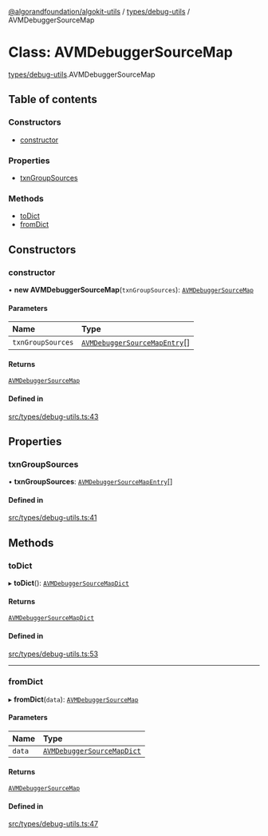 [@algorandfoundation/algokit-utils](../README.md) / [types/debug-utils](../modules/types_debug_utils.md) / AVMDebuggerSourceMap

# Class: AVMDebuggerSourceMap

[types/debug-utils](../modules/types_debug_utils.md).AVMDebuggerSourceMap

## Table of contents

### Constructors

- [constructor](types_debug_utils.AVMDebuggerSourceMap.md#constructor)

### Properties

- [txnGroupSources](types_debug_utils.AVMDebuggerSourceMap.md#txngroupsources)

### Methods

- [toDict](types_debug_utils.AVMDebuggerSourceMap.md#todict)
- [fromDict](types_debug_utils.AVMDebuggerSourceMap.md#fromdict)

## Constructors

### constructor

• **new AVMDebuggerSourceMap**(`txnGroupSources`): [`AVMDebuggerSourceMap`](types_debug_utils.AVMDebuggerSourceMap.md)

#### Parameters

| Name | Type |
| :------ | :------ |
| `txnGroupSources` | [`AVMDebuggerSourceMapEntry`](types_debug_utils.AVMDebuggerSourceMapEntry.md)[] |

#### Returns

[`AVMDebuggerSourceMap`](types_debug_utils.AVMDebuggerSourceMap.md)

#### Defined in

[src/types/debug-utils.ts:43](https://github.com/algorandfoundation/algokit-utils-ts/blob/main/src/types/debug-utils.ts#L43)

## Properties

### txnGroupSources

• **txnGroupSources**: [`AVMDebuggerSourceMapEntry`](types_debug_utils.AVMDebuggerSourceMapEntry.md)[]

#### Defined in

[src/types/debug-utils.ts:41](https://github.com/algorandfoundation/algokit-utils-ts/blob/main/src/types/debug-utils.ts#L41)

## Methods

### toDict

▸ **toDict**(): [`AVMDebuggerSourceMapDict`](../interfaces/types_debug_utils.AVMDebuggerSourceMapDict.md)

#### Returns

[`AVMDebuggerSourceMapDict`](../interfaces/types_debug_utils.AVMDebuggerSourceMapDict.md)

#### Defined in

[src/types/debug-utils.ts:53](https://github.com/algorandfoundation/algokit-utils-ts/blob/main/src/types/debug-utils.ts#L53)

___

### fromDict

▸ **fromDict**(`data`): [`AVMDebuggerSourceMap`](types_debug_utils.AVMDebuggerSourceMap.md)

#### Parameters

| Name | Type |
| :------ | :------ |
| `data` | [`AVMDebuggerSourceMapDict`](../interfaces/types_debug_utils.AVMDebuggerSourceMapDict.md) |

#### Returns

[`AVMDebuggerSourceMap`](types_debug_utils.AVMDebuggerSourceMap.md)

#### Defined in

[src/types/debug-utils.ts:47](https://github.com/algorandfoundation/algokit-utils-ts/blob/main/src/types/debug-utils.ts#L47)

